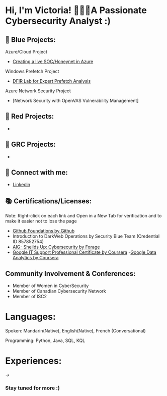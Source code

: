 <h1>Hi, I'm Victoria! 👩🏻‍💻A Passionate Cybersecurity Analyst :)







<h2> 🔵 Blue Projects:</h2>


Azure/Cloud Project
- [Creating a live SOC/Honeynet in Azure](https://github.com/vicliulyc/cloud-soc)

Windows Prefetch Project
- [DFIR Lab for Expert Prefetch Analysis]()

Azure Network Security Project
- [Network Security with OpenVAS Vulnerability Management]


<h2> 🔴 Red Projects:</h2>

-



<h2> 📔 GRC Projects:</h2>

-

<h2> 🤳 Connect with me:</h2>

- [Linkedin](https://linkedin.com/in/victorialiu23/)


## 📚 Certifications/Licenses:
Note: Right-click on each link and Open in a New Tab for verification and to make it easier not to lose the page
- [Github Foundations by Github](https://www.credly.com/badges/9e4ad965-21b8-4a8e-8a12-ab611a3cd37d/linked_in_profile)
- Introduction to DarkWeb Operations by Security Blue Team (Credential ID 857852754)
- [AIG- Sheilds Up: Cybersecurity by Forage](https://forage-uploads-prod.s3.amazonaws.com/completion-certificates/AIG/2ZFnEGEDKTQMtEv9C_AIG_5rtF2YqMkJLTYN3qs_1718173532004_completion_certificate.pdf)
- [Google IT Support Professional Certificate by Coursera](https://www.coursera.org/account/accomplishments/professional-cert/JG2GKCEB495M)
-[Google Data Analytics by Coursera](https://www.coursera.org/account/accomplishments/professional-cert/UREUQGWG5BEN)


## Community Involvement & Conferences:
- Member of Women in CyberSecurity
- Member of Canadian Cybersecurity Network
- Member of ISC2






# Languages: 
Spoken: Mandarin(Native), English(Native), French (Conversational)

Programming: Python, Java, SQL, KQL

# Experiences: 
->


### Stay tuned for more :) ###
